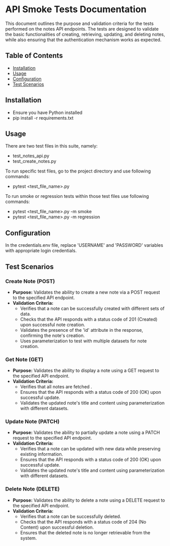 # API Smoke Tests Documentation

This document outlines the purpose and validation criteria for the tests performed on the notes API endpoints. The tests are designed to validate the basic functionalities of creating, retrieving, updating, and deleting notes, while also ensuring that the authentication mechanism works as expected.

## Table of Contents
- [Installation](#installation)
- [Usage](#usage)
- [Configuration](#configuration)
- [Test Scenarios](#test-scenarios)


## Installation
- Ensure you have Python installed
- pip install -r requirements.txt

## Usage
There are two test files in this suite, namely:
- test_notes_api.py
- test_create_notes.py

To run specific test files, go to the project directory and use following commands:
* pytest <test_file_name>.py

To run smoke or regression tests within those test files use following commands:
* pytest <test_file_name>.py -m smoke
* pytest <test_file_name>.py -m regression

## Configuration
In the credentials.env file, replace 'USERNAME' and 'PASSWORD' variables with appropriate login credentials.

## Test Scenarios
### Create Note (POST)
- **Purpose:** Validates the ability to create a new note via a POST request to the specified API endpoint.
- **Validation Criteria:**
    - Verifies that a note can be successfully created with different sets of data.
    - Checks that the API responds with a status code of 201 (Created) upon successful note creation.
    - Validates the presence of the 'id' attribute in the response, confirming the note's creation.
    - Uses parameterization to test with multiple datasets for note creation.


### Get Note (GET)
- **Purpose:** Validates the ability to display a note using a GET request to the specified API endpoint.
- **Validation Criteria:**
    - Verifies that all notes are fetched .
    - Ensures that the API responds with a status code of 200 (OK) upon successful update.
    - Validates the updated note's title and content using parameterization with different datasets.

### Update Note (PATCH)
- **Purpose:** Validates the ability to partially update a note using a PATCH request to the specified API endpoint.
- **Validation Criteria:**
    - Verifies that a note can be updated with new data while preserving existing information.
    - Ensures that the API responds with a status code of 200 (OK) upon successful update.
    - Validates the updated note's title and content using parameterization with different datasets.

### Delete Note (DELETE)
- **Purpose:** Validates the ability to delete a note using a DELETE request to the specified API endpoint.
- **Validation Criteria:**
    - Verifies that a note can be successfully deleted.
    - Checks that the API responds with a status code of 204 (No Content) upon successful deletion.
    - Ensures that the deleted note is no longer retrievable from the system.




